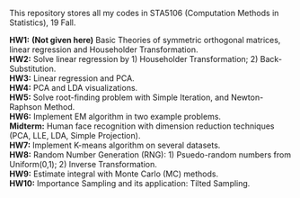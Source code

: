 This repository stores all my codes in STA5106 (Computation Methods in Statistics), 19 Fall.  

**HW1:** __(Not given here)__ Basic Theories of symmetric orthogonal matrices, linear regression and Householder Transformation.  
**HW2:** Solve linear regression by 1) Householder Transformation; 2) Back-Substitution.  
**HW3:** Linear regression and PCA.  
**HW4:** PCA and LDA visualizations.  
**HW5:** Solve root-finding problem with Simple Iteration, and Newton-Raphson Method.  
**HW6:** Implement EM algorithm in two example problems.  
**Midterm:** Human face recognition with dimension reduction techniques (PCA, LLE, LDA, Simple Projection).  
**HW7:** Implement K-means algorithm on several datasets.  
**HW8:** Random Number Generation (RNG): 1) Psuedo-random numbers from Uniform(0,1); 2) Inverse Transformation.  
**HW9:** Estimate integral with Monte Carlo (MC) methods.  
**HW10:** Importance Sampling and its application: Tilted Sampling.
